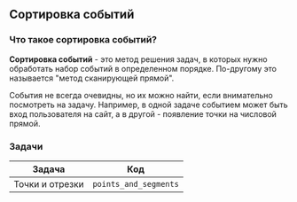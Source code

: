 ## Сортировка событий

### Что такое сортировка событий?

**Сортировка событий** - это метод решения задач, в которых нужно обработать набор событий в определенном порядке.
По-другому это называется "метод сканирующей прямой".

События не всегда очевидны, но их можно найти, если внимательно посмотреть на задачу. Например, в одной задаче событием
может быть
вход пользователя на сайт, а в другой - появление точки на числовой прямой.

### Задачи

| Задача           | Код                   |
|------------------|-----------------------|
| Точки и отрезки  | `points_and_segments` |
